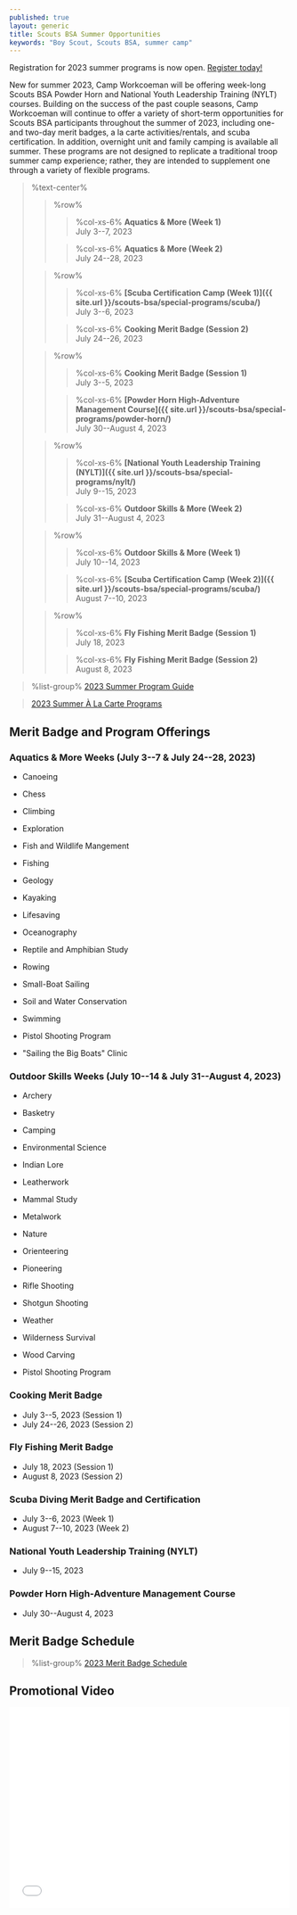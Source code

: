```yaml
---
published: true
layout: generic
title: Scouts BSA Summer Opportunities
keywords: "Boy Scout, Scouts BSA, summer camp"
---
```


<div class="alert alert-info">
Registration for 2023 summer programs is now open.
<a href="{{ site.url }}/scouts-bsa/register/">
Register today!</a>
</div>

New for summer 2023, Camp Workcoeman will be offering week-long Scouts BSA Powder Horn and National Youth Leadership Training (NYLT) courses. Building on the success of the past couple seasons, Camp Workcoeman will continue to offer a variety of short-term opportunities for Scouts BSA participants throughout the summer of 2023, including one- and two-day merit badges, a la carte activities/rentals, and scuba certification. In addition, overnight unit and family camping is available all summer. These programs are not designed to replicate a traditional troop summer camp experience; rather, they are intended to supplement one through a variety of flexible programs.

> %text-center%
>> %row%
>>> %col-xs-6%
>>> **Aquatics & More (Week 1)**<br/>
>>> July 3--7, 2023<br/>
>>
>>> %col-xs-6%
>>> **Aquatics & More (Week 2)**<br/>
>>> July 24--28, 2023<br/>
>
>> %row%
>>> %col-xs-6%
>>> **[Scuba Certification Camp (Week 1)]({{ site.url }}/scouts-bsa/special-programs/scuba/)**<br/>
>>> July 3--6, 2023<br/>
>>
>>> %col-xs-6%
>>> **Cooking Merit Badge (Session 2)**<br/>
>>> July 24--26, 2023<br/>
>
>> %row%
>>> %col-xs-6%
>>> **Cooking Merit Badge (Session 1)**<br/>
>>> July 3--5, 2023<br/>
>>
>>> %col-xs-6%
>>> **[Powder Horn High-Adventure Management Course]({{ site.url }}/scouts-bsa/special-programs/powder-horn/)**<br/>
>>> July 30--August 4, 2023<br/>
>
>> %row%
>>> %col-xs-6%
>>> **[National Youth Leadership Training (NYLT)]({{ site.url }}/scouts-bsa/special-programs/nylt/)**<br/>
>>> July 9--15, 2023<br/>
>>
>>> %col-xs-6%
>>> **Outdoor Skills & More (Week 2)**<br/>
>>> July 31--August 4, 2023<br/>
>
>> %row%
>>> %col-xs-6%
>>> **Outdoor Skills & More (Week 1)**<br/>
>>> July 10--14, 2023<br/>
>>
>>> %col-xs-6%
>>> **[Scuba Certification Camp (Week 2)]({{ site.url }}/scouts-bsa/special-programs/scuba/)**<br/>
>>> August 7--10, 2023<br/>
>
>> %row%
>>> %col-xs-6%
>>> **Fly Fishing Merit Badge (Session 1)**<br/>
>>> July 18, 2023<br/>
>>
>>> %col-xs-6%
>>> **Fly Fishing Merit Badge (Session 2)**<br/>
>>> August 8, 2023<br/>

> %list-group%
> <a href="{{ site.url }}/pdf/2023/2023-program-guide.pdf" class="list-group-item">2023 Summer Program Guide</a>
<!--- > <a href="{{ site.url }}/pdf/2022/2022-preview-flier.pdf" class="list-group-item">2023 Camp Preview Flier (Coming Soon)</a> --->
> <a href="{{ site.url }}/summer-camp/a-la-carte-programs/" class="list-group-item">2023 Summer À La Carte Programs</a>

## Merit Badge and Program Offerings

### Aquatics & More Weeks (July 3--7 & July 24--28, 2023)
- Canoeing
- Chess
- Climbing
- Exploration
- Fish and Wildlife Mangement
- Fishing
- Geology
- Kayaking
- Lifesaving
- Oceanography
- Reptile and Amphibian Study
- Rowing
- Small-Boat Sailing
- Soil and Water Conservation
- Swimming

- Pistol Shooting Program
- "Sailing the Big Boats" Clinic

### Outdoor Skills Weeks (July 10--14 & July 31--August 4, 2023)
- Archery
- Basketry
- Camping
- Environmental Science
- Indian Lore
- Leatherwork
- Mammal Study
- Metalwork
- Nature
- Orienteering
- Pioneering
- Rifle Shooting
- Shotgun Shooting
- Weather
- Wilderness Survival
- Wood Carving

- Pistol Shooting Program

### Cooking Merit Badge
- July 3--5, 2023 (Session 1)
- July 24--26, 2023 (Session 2)

### Fly Fishing Merit Badge
- July 18, 2023 (Session 1)
- August 8, 2023 (Session 2)

### Scuba Diving Merit Badge and Certification
- July 3--6, 2023 (Week 1)
- August 7--10, 2023 (Week 2)

### National Youth Leadership Training (NYLT)
- July 9--15, 2023

### Powder Horn High-Adventure Management Course
- July 30--August 4, 2023

## Merit Badge Schedule
> %list-group%
> <a href="{{ site.url }}/pdf/2023/2023-merit-badge-schedule.pdf" class="list-group-item">2023 Merit Badge Schedule</a>

## Promotional Video

<iframe style="max-width: 640px; width: 100%; height: 360px; border: none;" src="//www.youtube-nocookie.com/embed/uXSOw9eqJAc?rel=0" allowfullscreen></iframe>

